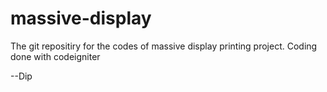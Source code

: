 # massive-display
 The git repositiry for the codes of massive display printing project. Coding done with codeigniter

--Dip